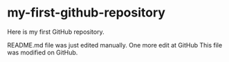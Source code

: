 # my-first-github-repository
Here is my first GitHub repository.

README.md file was just edited manually. One more edit at GitHub
This file was modified on GitHub.
